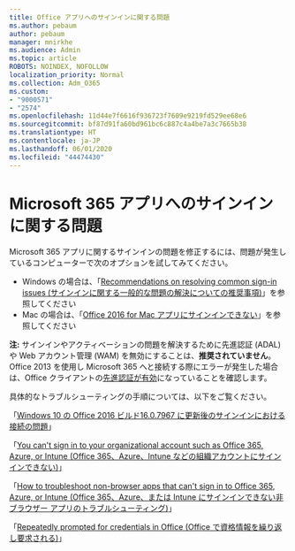 ```yaml
---
title: Office アプリへのサインインに関する問題
ms.author: pebaum
author: pebaum
manager: mnirkhe
ms.audience: Admin
ms.topic: article
ROBOTS: NOINDEX, NOFOLLOW
localization_priority: Normal
ms.collection: Adm_O365
ms.custom:
- "9000571"
- "2574"
ms.openlocfilehash: 11d44e7f6616f936723f7609e9219fd529ee68e6
ms.sourcegitcommit: bf87d91fa60bd961bc6c887c4a4be7a3c7665b38
ms.translationtype: HT
ms.contentlocale: ja-JP
ms.lasthandoff: 06/01/2020
ms.locfileid: "44474430"
---
```

# <a name="issues-signing-into-microsoft-365-apps"></a>Microsoft 365 アプリへのサインインに関する問題

Microsoft 365 アプリに関するサインインの問題を修正するには、問題が発生しているコンピューターで次のオプションを試してみてください。  

- Windows の場合は、「[Recommendations on resolving common sign-in issues (サインインに関する一般的な問題の解決についての推奨事項)](https://docs.microsoft.com/office365/troubleshoot/administration/disabling-adal-wam-not-recommended#recommendations-on-resolving-common-sign-in-issues)」を参照してください
- Mac の場合は、「[Office 2016 for Mac アプリにサインインできない](https://docs.microsoft.com/office365/troubleshoot/authentication/sign-in-to-office-2016-for-mac-fail)」を参照してください

**注:** サインインやアクティベーションの問題を解決するために先進認証 (ADAL) や Web アカウント管理 (WAM) を無効にすることは、**推奨されていません**。 Office 2013 を使用し Microsoft 365 へと接続する際にエラーが発生した場合は、Office クライアントの[先進認証が有効](https://docs.microsoft.com/office365/admin/security-and-compliance/enable-modern-authentication)になっていることを確認します。

具体的なトラブルシューティングの手順については、以下をご覧ください。

「[Windows 10 の Office 2016 ビルド16.0.7967 に更新後のサインインにおける接続の問題](https://docs.microsoft.com/office365/troubleshoot/administration/connection-issue-when-sign-in-office-2016)」  

「[You can't sign in to your organizational account such as Office 365, Azure, or Intune (Office 365、Azure、Intune などの組織アカウントにサインインできない)](https://docs.microsoft.com/office365/troubleshoot/authentication/sign-in-to-office-365-azure-intune)」

「[How to troubleshoot non-browser apps that can't sign in to Office 365, Azure, or Intune (Office 365、Azure、または Intune にサインインできない非ブラウザー アプリのトラブルシューティング)](https://support.office.com/article/how-to-troubleshoot-non-browser-apps-that-can-t-sign-in-to-office-365-azure-or-intune-3ba1b268-66f6-462c-b0e5-070f5c2603c1?ui=en-US&rs=en-US&ad=US)」

「[Repeatedly prompted for credentials in Office (Office で資格情報を繰り返し要求される)](https://docs.microsoft.com/office365/troubleshoot/authentication/access-denied-when-connect-to-office-365)」